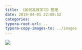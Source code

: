 ```yaml
---
title: 《如何高效学习》整理
date: 2019-04-01 22:08:52
categories:
typora-root-url: ..
typora-copy-images-to: ../images
---
```


![](/images/20190401220833573.png)
